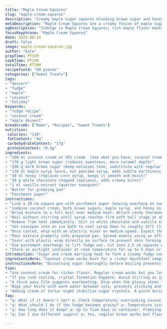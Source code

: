 ```yaml
---
title: "Maple Cream Squares"
slug: "maple-cream-squares"
description: "Creamy maple sugar squares blending brown sugar and honey with a hint of coconut cream. Cooked to firm soft ball stage, beaten to lose shine but remain pliable. Incorporates white chocolate and vanilla extract. Easy to make with clear stages denoted by syrup temperature and texture changes. Ideal for batch prep and freezes well. Prepared using a parchment-lined pan for clean removal. Classic winter sweet treat reinvented with subtle tropical twist."
metaDescription: "Maple Cream Squares are a creamy fusion of maple sugar, coconut richness, and a hint of vanilla; a unique winter sweet treat worth making."
ogDescription: "Indulge in Maple Cream Squares; rich maple flavor meets creamy coconut. A tasty winter treat, perfect for sharing and freezing."
focusKeyphrase: "Maple Cream Squares"
date: 2025-08-14
draft: false
image: maple-cream-squares.jpg
author: "Kate"
prepTime: PT15M
cookTime: PT15M
totalTime: PT30M
recipeYield: "60 pieces"
categories: ["Sweet Treats"]
tags:
- "dessert"
- "fudge"
- "maple"
- "coconut"
- "holiday"
keywords:
- "fudge recipe"
- "coconut cream"
- "maple dessert"
breadcrumb: ["Home", "Recipes", "Sweet Treats"]
nutrition: 
 calories: "110"
 fatContent: "4g"
 carbohydrateContent: "17g"
 proteinContent: "0.5g"
ingredients:
- "200 ml coconut cream or 35% cream  (use what you have; coconut cream adds richness)"
- "170 g light brown sugar (reduces sweetness, more caramel depth)"
- "200 g dark brown sugar (deep molasses tone, substitute with regular brown sugar if needed)"
- "110 ml maple syrup (pure, not pancake syrup, adds subtle earthiness)"
- "30 ml honey (replaces corn syrup, keeps it smooth and moist)"
- "30 g white chocolate chopped (optional, adds creamy bites)"
- "1 ml vanilla extract (quarter teaspoon)"
- "Butter for greasing pan"
- "Parchment paper"
instructions:
- "Line a 20 cm square pan with parchment paper leaving overhang on two opposite sides, grease remaining edges lightly with butter to aid release."
- "Combine coconut cream, both brown sugars, maple syrup, and honey in a heavy-bottomed saucepan. Stir gently just until sugars dissolve. Avoid aggressive stirring once heating begins to prevent sugar crystallization."
- "Bring mixture to a full boil over medium heat. Attach candy thermometer firmly in center, avoiding contact with pan sides or bottom."
- "Boil without stirring until syrup reaches firm soft ball stage at about 112°C (234°F). Watch carefully; bubbling will get thick and syrup darkens slightly with caramel notes."
- "Remove from heat immediately. Stir in white chocolate and vanilla extract quickly but gently. The mixture will emit a rich sweet aroma and begin to thicken."
- "Set saucepan into an ice bath to cool syrup down to roughly 43°C (110°F). Stirring must be minimal here; let temperature drop naturally until you see steam fade and sugar syrup thickens visibly."
- "Once cooled, whip with an electric mixer on medium speed. Expect the glossy sheen to dull and texture thicken but still remain spreadable — about 3 to 4 minutes. Don't overbeat or frosting becomes grainy and stiff."
- "Pour mixture promptly into prepared pan. Spread evenly using an offset spatula or butter knife. Working swiftly helps maintain pliability for clean cutting."
- "Cover with plastic wrap directly on surface to prevent skin forming. Rest 45 minutes at room temperature or refrigerate for 20 minutes to set faster but watch for chilling too firm for cutting."
- "Use parchment overhangs to lift fudge out. Cut into 2.5 cm squares with a sharp, clean knife. Between cuts wipe blade with warm water to keep edges smooth."
- "Store in airtight container at room temperature for up to 5 days or freeze up to 1 month. Thaw gently before serving — texture recovers without losing softness."
introduction: "Sugar and cream marrying heat to form a creamy fudgy confection. Maple syrup and honey replace traditional corn syrup—less slippery but notes more complex, slightly floral. Coconut cream adds richness and body—yes, this alters the profile, smooths out graininess especially without eggs. Watch syrup bubble as sugar turns amber, not too dark or it’s bitterness. Temperature is your best friend here, reliable over clock watching. Cool syrup slowly; stubborn sugar crystals wait to pounce if rushed. Finally, whipping is not just flair; it sets mouthfeel and texture, lose shine first but spreadability still key. White chocolate? Optional but a neat twist, melts giving pockets of creaminess. The parchment paper trick saves pan scrubbing later. Freeze extras, warming brings the softness back. Not delicate candy; a strong sugar craft showing safe, tested steps. Rustle of whisk, sweet aroma fills kitchen, this gift from the kiln stays on repeat."
ingredientsNote: "Coconut cream works best for a richer mouthfeel compared to standard cream, though either works fine if you prefer neutral flavor. Dark brown sugar enhances the fudge’s depth but light brown can substitute if that’s what’s on hand. Honey replaces corn syrup smoothly while adding a floral undertone—avoid raw unfiltered honey which can affect clarity and cause graininess. Maple syrup must be genuine for that woody aroma; pancake syrup lacks sugars necessary for proper crystallization. White chocolate is optional but adds nuanced sweetness and color contrast. If unavailable, can omit or substitute with no impact on texture. Butter for greasing chosen to prevent sticky edges and maintain clean removal after setting—vegetable oils often too slick, causing sliding during cutting. Parchment paper not optional—salted or heavy-duty best for sturdy handling when lifting cool fudge out."
instructionsNote: "Dissolving sugar thoroughly before boiling prevents grainy fudge. Be patient bringing syrup to temperature then resist stirring at boil—stirring disrupts crystallization and creates flaws. Use a candy thermometer accurate and away from pan sides. Firm soft ball stage at 112°C is critical; too low fudge won’t set, too high risks hard brittle texture. Adding chocolate and vanilla post heat avoids scorching delicate flavors. Cool syrup gradually without stirring; rushing this step invites premature crystallization and gritty fudge. When whipping, observe loss of glossiness and thickening as signals to stop—too long and fudge transforms to solid paste soon becoming chalky. Spreading promptly while still pliable ensures even cooling with no cracks or bubbles. Cover to prevent forming a crust but don’t wrap loosely which traps moisture and induces sticky surface. Cleaning knife between cuts key for neat edges—an often overlooked but game changing tip for presentation. If temperamental, consider adding a pinch of cream of tartar at boil to stabilize sugar crystals and prevent grainy texture."
tips:
- "Use coconut cream for richer flavor. Regular cream works but you lose that tropical hint. Dark brown sugar gives depth, light brown is fine if that’s on hand. Avoid raw honey; it can affect clarity and texture. Watch syrup closely while bubbling, the scent gets rich—an indicator it's time to remove from heat."
- "If you rush cooling, crystal formation happens. Avoid stirring as syrup thickens; that disrupts the process. Candy thermometer needs to be accurate and positioned right. Too low or high results in wrong textures. Blend in white chocolate after removing from heat to avoid burning delicate flavors."
- "A thick waxy film suggests overbeating. Stop when the glossy sheen fades, the texture thickens but don’t overdo it. Quick spreading is key; don’t let the mixture set too much in the pan. Skin forms if you skip covering with plastic wrap directly on the surface."
- "Wipe your knife with warm water between cuts; prevents sticking and gives smoother edges. For stubborn edges, consider a bit of butter on your knife. Always store in an airtight container but don't let it get too chilled—see how the texture goes? Too firm for easy cutting."
- "Adding cream of tartar might stabilize sugar crystals. A pinch during boiling can help if you struggle with graininess. Watch the temperature closely at soft-ball stage; let it set slowly in the pan. A minute too long can make all the difference in texture."
faq:
- "q: What if it doesn't set? a: Check temperature; overcooking causes hard texture. Try less heat next time. Too much stirring in syrup invites a gritty result."
- "q: What should I do if the fudge becomes grainy? a: Temperature issue at soft ball stage. Slow cooling is also crucial; rushing that step can introduce crystals."
- "q: How long does it keep? a: Up to five days in container. Freezing? A month max. Let thaw slowly to recover softness; quick thawing makes it tough."
- "q: Can I use different sugars? a: Yes, regular brown works but flavor changes slightly. Coconut cream can swap for regular cream but alters taste profile."

---
```

